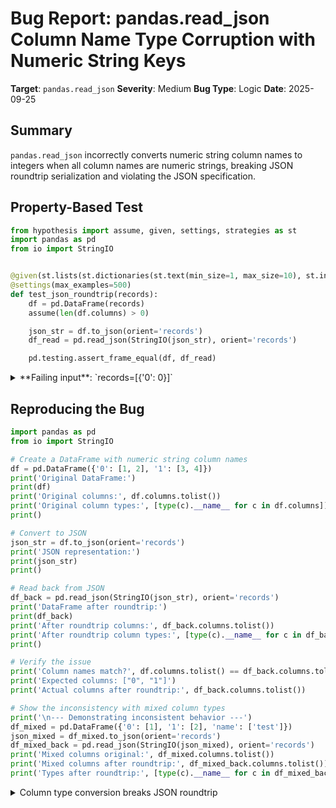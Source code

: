 # Bug Report: pandas.read_json Column Name Type Corruption with Numeric String Keys

**Target**: `pandas.read_json`
**Severity**: Medium
**Bug Type**: Logic
**Date**: 2025-09-25

## Summary

`pandas.read_json` incorrectly converts numeric string column names to integers when all column names are numeric strings, breaking JSON roundtrip serialization and violating the JSON specification.

## Property-Based Test

```python
from hypothesis import assume, given, settings, strategies as st
import pandas as pd
from io import StringIO


@given(st.lists(st.dictionaries(st.text(min_size=1, max_size=10), st.integers(), min_size=1, max_size=5), min_size=1, max_size=20))
@settings(max_examples=500)
def test_json_roundtrip(records):
    df = pd.DataFrame(records)
    assume(len(df.columns) > 0)

    json_str = df.to_json(orient='records')
    df_read = pd.read_json(StringIO(json_str), orient='records')

    pd.testing.assert_frame_equal(df, df_read)
```

<details>

<summary>
**Failing input**: `records=[{'0': 0}]`
</summary>
```
/home/npc/pbt/agentic-pbt/worker_/50/hypo.py:13: FutureWarning: The behavior of 'to_datetime' with 'unit' when parsing strings is deprecated. In a future version, strings will be parsed as datetime strings, matching the behavior without a 'unit'. To retain the old behavior, explicitly cast ints or floats to numeric type before calling to_datetime.
  df_read = pd.read_json(StringIO(json_str), orient='records')
/home/npc/pbt/agentic-pbt/worker_/50/hypo.py:13: FutureWarning: The behavior of 'to_datetime' with 'unit' when parsing strings is deprecated. In a future version, strings will be parsed as datetime strings, matching the behavior without a 'unit'. To retain the old behavior, explicitly cast ints or floats to numeric type before calling to_datetime.
  df_read = pd.read_json(StringIO(json_str), orient='records')
/home/npc/pbt/agentic-pbt/worker_/50/hypo.py:13: FutureWarning: The behavior of 'to_datetime' with 'unit' when parsing strings is deprecated. In a future version, strings will be parsed as datetime strings, matching the behavior without a 'unit'. To retain the old behavior, explicitly cast ints or floats to numeric type before calling to_datetime.
  df_read = pd.read_json(StringIO(json_str), orient='records')
/home/npc/pbt/agentic-pbt/worker_/50/hypo.py:13: FutureWarning: The behavior of 'to_datetime' with 'unit' when parsing strings is deprecated. In a future version, strings will be parsed as datetime strings, matching the behavior without a 'unit'. To retain the old behavior, explicitly cast ints or floats to numeric type before calling to_datetime.
  df_read = pd.read_json(StringIO(json_str), orient='records')
/home/npc/pbt/agentic-pbt/worker_/50/hypo.py:13: FutureWarning: The behavior of 'to_datetime' with 'unit' when parsing strings is deprecated. In a future version, strings will be parsed as datetime strings, matching the behavior without a 'unit'. To retain the old behavior, explicitly cast ints or floats to numeric type before calling to_datetime.
  df_read = pd.read_json(StringIO(json_str), orient='records')
/home/npc/pbt/agentic-pbt/worker_/50/hypo.py:13: FutureWarning: The behavior of 'to_datetime' with 'unit' when parsing strings is deprecated. In a future version, strings will be parsed as datetime strings, matching the behavior without a 'unit'. To retain the old behavior, explicitly cast ints or floats to numeric type before calling to_datetime.
  df_read = pd.read_json(StringIO(json_str), orient='records')
/home/npc/pbt/agentic-pbt/worker_/50/hypo.py:13: FutureWarning: The behavior of 'to_datetime' with 'unit' when parsing strings is deprecated. In a future version, strings will be parsed as datetime strings, matching the behavior without a 'unit'. To retain the old behavior, explicitly cast ints or floats to numeric type before calling to_datetime.
  df_read = pd.read_json(StringIO(json_str), orient='records')
/home/npc/pbt/agentic-pbt/worker_/50/hypo.py:13: FutureWarning: The behavior of 'to_datetime' with 'unit' when parsing strings is deprecated. In a future version, strings will be parsed as datetime strings, matching the behavior without a 'unit'. To retain the old behavior, explicitly cast ints or floats to numeric type before calling to_datetime.
  df_read = pd.read_json(StringIO(json_str), orient='records')
/home/npc/pbt/agentic-pbt/worker_/50/hypo.py:13: FutureWarning: The behavior of 'to_datetime' with 'unit' when parsing strings is deprecated. In a future version, strings will be parsed as datetime strings, matching the behavior without a 'unit'. To retain the old behavior, explicitly cast ints or floats to numeric type before calling to_datetime.
  df_read = pd.read_json(StringIO(json_str), orient='records')
/home/npc/pbt/agentic-pbt/worker_/50/hypo.py:13: FutureWarning: The behavior of 'to_datetime' with 'unit' when parsing strings is deprecated. In a future version, strings will be parsed as datetime strings, matching the behavior without a 'unit'. To retain the old behavior, explicitly cast ints or floats to numeric type before calling to_datetime.
  df_read = pd.read_json(StringIO(json_str), orient='records')
/home/npc/pbt/agentic-pbt/worker_/50/hypo.py:13: FutureWarning: The behavior of 'to_datetime' with 'unit' when parsing strings is deprecated. In a future version, strings will be parsed as datetime strings, matching the behavior without a 'unit'. To retain the old behavior, explicitly cast ints or floats to numeric type before calling to_datetime.
  df_read = pd.read_json(StringIO(json_str), orient='records')
/home/npc/pbt/agentic-pbt/worker_/50/hypo.py:13: FutureWarning: The behavior of 'to_datetime' with 'unit' when parsing strings is deprecated. In a future version, strings will be parsed as datetime strings, matching the behavior without a 'unit'. To retain the old behavior, explicitly cast ints or floats to numeric type before calling to_datetime.
  df_read = pd.read_json(StringIO(json_str), orient='records')
/home/npc/pbt/agentic-pbt/worker_/50/hypo.py:13: FutureWarning: The behavior of 'to_datetime' with 'unit' when parsing strings is deprecated. In a future version, strings will be parsed as datetime strings, matching the behavior without a 'unit'. To retain the old behavior, explicitly cast ints or floats to numeric type before calling to_datetime.
  df_read = pd.read_json(StringIO(json_str), orient='records')
/home/npc/pbt/agentic-pbt/worker_/50/hypo.py:13: FutureWarning: The behavior of 'to_datetime' with 'unit' when parsing strings is deprecated. In a future version, strings will be parsed as datetime strings, matching the behavior without a 'unit'. To retain the old behavior, explicitly cast ints or floats to numeric type before calling to_datetime.
  df_read = pd.read_json(StringIO(json_str), orient='records')
/home/npc/pbt/agentic-pbt/worker_/50/hypo.py:13: FutureWarning: The behavior of 'to_datetime' with 'unit' when parsing strings is deprecated. In a future version, strings will be parsed as datetime strings, matching the behavior without a 'unit'. To retain the old behavior, explicitly cast ints or floats to numeric type before calling to_datetime.
  df_read = pd.read_json(StringIO(json_str), orient='records')
/home/npc/pbt/agentic-pbt/worker_/50/hypo.py:13: FutureWarning: The behavior of 'to_datetime' with 'unit' when parsing strings is deprecated. In a future version, strings will be parsed as datetime strings, matching the behavior without a 'unit'. To retain the old behavior, explicitly cast ints or floats to numeric type before calling to_datetime.
  df_read = pd.read_json(StringIO(json_str), orient='records')
/home/npc/pbt/agentic-pbt/worker_/50/hypo.py:13: FutureWarning: The behavior of 'to_datetime' with 'unit' when parsing strings is deprecated. In a future version, strings will be parsed as datetime strings, matching the behavior without a 'unit'. To retain the old behavior, explicitly cast ints or floats to numeric type before calling to_datetime.
  df_read = pd.read_json(StringIO(json_str), orient='records')
/home/npc/pbt/agentic-pbt/worker_/50/hypo.py:13: FutureWarning: The behavior of 'to_datetime' with 'unit' when parsing strings is deprecated. In a future version, strings will be parsed as datetime strings, matching the behavior without a 'unit'. To retain the old behavior, explicitly cast ints or floats to numeric type before calling to_datetime.
  df_read = pd.read_json(StringIO(json_str), orient='records')
/home/npc/pbt/agentic-pbt/worker_/50/hypo.py:13: FutureWarning: The behavior of 'to_datetime' with 'unit' when parsing strings is deprecated. In a future version, strings will be parsed as datetime strings, matching the behavior without a 'unit'. To retain the old behavior, explicitly cast ints or floats to numeric type before calling to_datetime.
  df_read = pd.read_json(StringIO(json_str), orient='records')
/home/npc/pbt/agentic-pbt/worker_/50/hypo.py:13: FutureWarning: The behavior of 'to_datetime' with 'unit' when parsing strings is deprecated. In a future version, strings will be parsed as datetime strings, matching the behavior without a 'unit'. To retain the old behavior, explicitly cast ints or floats to numeric type before calling to_datetime.
  df_read = pd.read_json(StringIO(json_str), orient='records')
/home/npc/pbt/agentic-pbt/worker_/50/hypo.py:13: FutureWarning: The behavior of 'to_datetime' with 'unit' when parsing strings is deprecated. In a future version, strings will be parsed as datetime strings, matching the behavior without a 'unit'. To retain the old behavior, explicitly cast ints or floats to numeric type before calling to_datetime.
  df_read = pd.read_json(StringIO(json_str), orient='records')
  + Exception Group Traceback (most recent call last):
  |   File "/home/npc/pbt/agentic-pbt/worker_/50/hypo.py", line 19, in <module>
  |     test_json_roundtrip()
  |     ~~~~~~~~~~~~~~~~~~~^^
  |   File "/home/npc/pbt/agentic-pbt/worker_/50/hypo.py", line 7, in test_json_roundtrip
  |     @settings(max_examples=500)
  |                    ^^^
  |   File "/home/npc/miniconda/lib/python3.13/site-packages/hypothesis/core.py", line 2124, in wrapped_test
  |     raise the_error_hypothesis_found
  | ExceptionGroup: Hypothesis found 2 distinct failures. (2 sub-exceptions)
  +-+---------------- 1 ----------------
    | Traceback (most recent call last):
    |   File "/home/npc/pbt/agentic-pbt/worker_/50/hypo.py", line 13, in test_json_roundtrip
    |     df_read = pd.read_json(StringIO(json_str), orient='records')
    |   File "/home/npc/miniconda/lib/python3.13/site-packages/pandas/io/json/_json.py", line 815, in read_json
    |     return json_reader.read()
    |            ~~~~~~~~~~~~~~~~^^
    |   File "/home/npc/miniconda/lib/python3.13/site-packages/pandas/io/json/_json.py", line 1014, in read
    |     obj = self._get_object_parser(self.data)
    |   File "/home/npc/miniconda/lib/python3.13/site-packages/pandas/io/json/_json.py", line 1040, in _get_object_parser
    |     obj = FrameParser(json, **kwargs).parse()
    |   File "/home/npc/miniconda/lib/python3.13/site-packages/pandas/io/json/_json.py", line 1176, in parse
    |     self._parse()
    |     ~~~~~~~~~~~^^
    |   File "/home/npc/miniconda/lib/python3.13/site-packages/pandas/io/json/_json.py", line 1419, in _parse
    |     ujson_loads(json, precise_float=self.precise_float), dtype=None
    |     ~~~~~~~~~~~^^^^^^^^^^^^^^^^^^^^^^^^^^^^^^^^^^^^^^^^
    | ValueError: Value is too small
    | Falsifying example: test_json_roundtrip(
    |     records=[{'0': -9_223_372_036_854_775_809}],
    | )
    | Explanation:
    |     These lines were always and only run by failing examples:
    |         /home/npc/miniconda/lib/python3.13/site-packages/pandas/core/construction.py:604
    |         /home/npc/miniconda/lib/python3.13/site-packages/pandas/core/construction.py:605
    |         /home/npc/miniconda/lib/python3.13/site-packages/pandas/core/internals/construction.py:1045
    |         /home/npc/miniconda/lib/python3.13/site-packages/pandas/core/internals/construction.py:1047
    +---------------- 2 ----------------
    | Traceback (most recent call last):
    |   File "/home/npc/pbt/agentic-pbt/worker_/50/hypo.py", line 15, in test_json_roundtrip
    |     pd.testing.assert_frame_equal(df, df_read)
    |     ~~~~~~~~~~~~~~~~~~~~~~~~~~~~~^^^^^^^^^^^^^
    |   File "/home/npc/miniconda/lib/python3.13/site-packages/pandas/_testing/asserters.py", line 1264, in assert_frame_equal
    |     assert_index_equal(
    |     ~~~~~~~~~~~~~~~~~~^
    |         left.columns,
    |         ^^^^^^^^^^^^^
    |     ...<8 lines>...
    |         obj=f"{obj}.columns",
    |         ^^^^^^^^^^^^^^^^^^^^^
    |     )
    |     ^
    |   File "/home/npc/miniconda/lib/python3.13/site-packages/pandas/_testing/asserters.py", line 253, in assert_index_equal
    |     _check_types(left, right, obj=obj)
    |     ~~~~~~~~~~~~^^^^^^^^^^^^^^^^^^^^^^
    |   File "/home/npc/miniconda/lib/python3.13/site-packages/pandas/_testing/asserters.py", line 236, in _check_types
    |     assert_attr_equal("inferred_type", left, right, obj=obj)
    |     ~~~~~~~~~~~~~~~~~^^^^^^^^^^^^^^^^^^^^^^^^^^^^^^^^^^^^^^^
    |   File "/home/npc/miniconda/lib/python3.13/site-packages/pandas/_testing/asserters.py", line 421, in assert_attr_equal
    |     raise_assert_detail(obj, msg, left_attr, right_attr)
    |     ~~~~~~~~~~~~~~~~~~~^^^^^^^^^^^^^^^^^^^^^^^^^^^^^^^^^
    |   File "/home/npc/miniconda/lib/python3.13/site-packages/pandas/_testing/asserters.py", line 620, in raise_assert_detail
    |     raise AssertionError(msg)
    | AssertionError: DataFrame.columns are different
    |
    | Attribute "inferred_type" are different
    | [left]:  string
    | [right]: integer
    | Falsifying example: test_json_roundtrip(
    |     records=[{'0': 0}],
    | )
    | Explanation:
    |     These lines were always and only run by failing examples:
    |         /home/npc/miniconda/lib/python3.13/site-packages/pandas/_testing/asserters.py:420
    |         /home/npc/miniconda/lib/python3.13/site-packages/pandas/_testing/asserters.py:610
    |         /home/npc/miniconda/lib/python3.13/site-packages/pandas/_testing/asserters.py:612
    +------------------------------------
```
</details>

## Reproducing the Bug

```python
import pandas as pd
from io import StringIO

# Create a DataFrame with numeric string column names
df = pd.DataFrame({'0': [1, 2], '1': [3, 4]})
print('Original DataFrame:')
print(df)
print('Original columns:', df.columns.tolist())
print('Original column types:', [type(c).__name__ for c in df.columns])
print()

# Convert to JSON
json_str = df.to_json(orient='records')
print('JSON representation:')
print(json_str)
print()

# Read back from JSON
df_back = pd.read_json(StringIO(json_str), orient='records')
print('DataFrame after roundtrip:')
print(df_back)
print('After roundtrip columns:', df_back.columns.tolist())
print('After roundtrip column types:', [type(c).__name__ for c in df_back.columns])
print()

# Verify the issue
print('Column names match?', df.columns.tolist() == df_back.columns.tolist())
print('Expected columns: ["0", "1"]')
print('Actual columns after roundtrip:', df_back.columns.tolist())

# Show the inconsistency with mixed column types
print('\n--- Demonstrating inconsistent behavior ---')
df_mixed = pd.DataFrame({'0': [1], '1': [2], 'name': ['test']})
json_mixed = df_mixed.to_json(orient='records')
df_mixed_back = pd.read_json(StringIO(json_mixed), orient='records')
print('Mixed columns original:', df_mixed.columns.tolist())
print('Mixed columns after roundtrip:', df_mixed_back.columns.tolist())
print('Types after roundtrip:', [type(c).__name__ for c in df_mixed_back.columns])
```

<details>

<summary>
Column type conversion breaks JSON roundtrip
</summary>
```
/home/npc/pbt/agentic-pbt/worker_/50/repo.py:35: FutureWarning: The behavior of 'to_datetime' with 'unit' when parsing strings is deprecated. In a future version, strings will be parsed as datetime strings, matching the behavior without a 'unit'. To retain the old behavior, explicitly cast ints or floats to numeric type before calling to_datetime.
  df_mixed_back = pd.read_json(StringIO(json_mixed), orient='records')
/home/npc/pbt/agentic-pbt/worker_/50/repo.py:35: FutureWarning: The behavior of 'to_datetime' with 'unit' when parsing strings is deprecated. In a future version, strings will be parsed as datetime strings, matching the behavior without a 'unit'. To retain the old behavior, explicitly cast ints or floats to numeric type before calling to_datetime.
  df_mixed_back = pd.read_json(StringIO(json_mixed), orient='records')
/home/npc/pbt/agentic-pbt/worker_/50/repo.py:35: FutureWarning: The behavior of 'to_datetime' with 'unit' when parsing strings is deprecated. In a future version, strings will be parsed as datetime strings, matching the behavior without a 'unit'. To retain the old behavior, explicitly cast ints or floats to numeric type before calling to_datetime.
  df_mixed_back = pd.read_json(StringIO(json_mixed), orient='records')
Original DataFrame:
   0  1
0  1  3
1  2  4
Original columns: ['0', '1']
Original column types: ['str', 'str']

JSON representation:
[{"0":1,"1":3},{"0":2,"1":4}]

DataFrame after roundtrip:
   0  1
0  1  3
1  2  4
After roundtrip columns: [0, 1]
After roundtrip column types: ['int', 'int']

Column names match? False
Expected columns: ["0", "1"]
Actual columns after roundtrip: [0, 1]

--- Demonstrating inconsistent behavior ---
Mixed columns original: ['0', '1', 'name']
Mixed columns after roundtrip: ['0', '1', 'name']
Types after roundtrip: ['str', 'str', 'str']
```
</details>

## Why This Is A Bug

This behavior violates several fundamental principles and expectations:

1. **JSON Specification Violation**: According to RFC 7159, JSON object keys are always strings. When `read_json` converts string keys like `"0"` to integer `0`, it's changing the fundamental data type in violation of the specification. The JSON contains `{"0":1,"1":3}` with string keys, not integer keys.

2. **Broken Roundtrip Contract**: A fundamental expectation of serialization is that it should be reversible - `df.to_json()` followed by `read_json()` should return an equivalent DataFrame. This bug breaks that contract, as the column types change from strings to integers.

3. **Inconsistent Behavior**: The conversion only happens when ALL column names are numeric strings. If there's even one non-numeric column name, all columns remain as strings. This inconsistency makes the behavior unpredictable and data-dependent:
   - `['0', '1']` → `[0, 1]` (converted)
   - `['0', '1', 'name']` → `['0', '1', 'name']` (preserved)

4. **Silent Data Corruption**: The conversion happens without any warning or error, leading to subtle bugs in downstream code that expects string column names. This is particularly problematic for applications that use numeric-looking string identifiers.

5. **Real-World Impact**: This affects common use cases such as:
   - DataFrames with year-based columns ('2020', '2021', '2022')
   - ID-based columns ('0', '1', '2', '3')
   - Any system using numeric string identifiers

## Relevant Context

The issue occurs in pandas version 2.3.2 and is triggered when using `orient='records'` with `read_json()`. The bug appears to be in the column name inference logic that inappropriately applies type conversion to column names when they all appear numeric.

Documentation references:
- pandas.read_json: https://pandas.pydata.org/docs/reference/api/pandas.read_json.html
- JSON RFC 7159: https://www.rfc-editor.org/rfc/rfc7159.html#section-4

The behavior is particularly problematic because:
- There's no parameter to control column name type inference (unlike value type inference with `dtype` parameter)
- The inconsistency based on data content makes it hard to predict
- It silently breaks compatibility with systems expecting string column names

## Proposed Fix

The bug appears to be in the DataFrame construction after JSON parsing. When `orient='records'`, pandas should preserve string column names from the JSON keys. A potential fix would be to ensure column names remain as strings when constructing the DataFrame from the parsed JSON dictionary:

```diff
--- a/pandas/io/json/_json.py
+++ b/pandas/io/json/_json.py
@@ -1417,7 +1417,9 @@ class FrameParser(Parser):
         else:
             self.obj = DataFrame(
-                ujson_loads(json, precise_float=self.precise_float), dtype=None
+                ujson_loads(json, precise_float=self.precise_float),
+                dtype=None,
+                columns=pd.Index(data[0].keys(), dtype=object) if data else None
             )
```

Alternative approaches:
1. Add a parameter like `preserve_column_types=True` to control this behavior
2. Document the current behavior if it's intentional (though this seems unlikely given the inconsistency)
3. Apply consistent behavior regardless of whether all columns are numeric or mixed